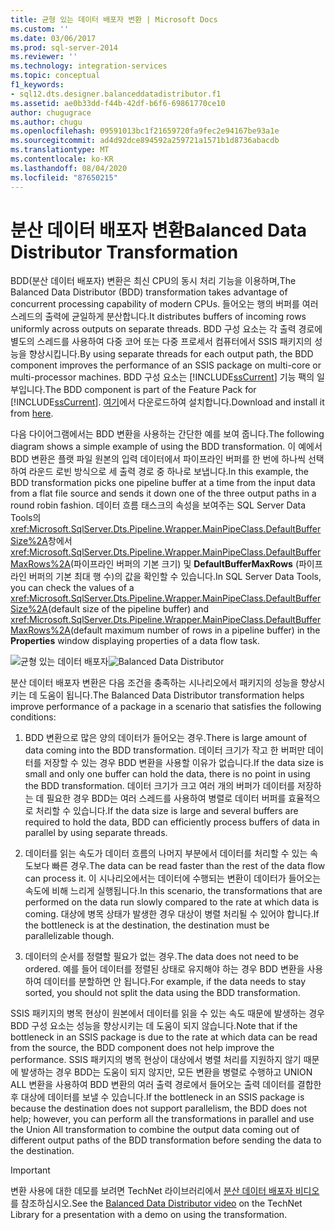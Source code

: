 ```yaml
---
title: 균형 있는 데이터 배포자 변환 | Microsoft Docs
ms.custom: ''
ms.date: 03/06/2017
ms.prod: sql-server-2014
ms.reviewer: ''
ms.technology: integration-services
ms.topic: conceptual
f1_keywords:
- sql12.dts.designer.balanceddatadistributor.f1
ms.assetid: ae0b33dd-f44b-42df-b6f6-69861770ce10
author: chugugrace
ms.author: chugu
ms.openlocfilehash: 09591013bc1f21659720fa9fec2e94167be93a1e
ms.sourcegitcommit: ad4d92dce894592a259721a1571b1d8736abacdb
ms.translationtype: MT
ms.contentlocale: ko-KR
ms.lasthandoff: 08/04/2020
ms.locfileid: "87650215"
---
```

# <a name="balanced-data-distributor-transformation"></a><span data-ttu-id="f8863-102">분산 데이터 배포자 변환</span><span class="sxs-lookup"><span data-stu-id="f8863-102">Balanced Data Distributor Transformation</span></span>
  <span data-ttu-id="f8863-103">BDD(분산 데이터 배포자) 변환은 최신 CPU의 동시 처리 기능을 이용하며,</span><span class="sxs-lookup"><span data-stu-id="f8863-103">The Balanced Data Distributor (BDD) transformation takes advantage of concurrent processing capability of modern CPUs.</span></span> <span data-ttu-id="f8863-104">들어오는 행의 버퍼를 여러 스레드의 출력에 균일하게 분산합니다.</span><span class="sxs-lookup"><span data-stu-id="f8863-104">It distributes buffers of incoming rows uniformly across outputs on separate threads.</span></span> <span data-ttu-id="f8863-105">BDD 구성 요소는 각 출력 경로에 별도의 스레드를 사용하여 다중 코어 또는 다중 프로세서 컴퓨터에서 SSIS 패키지의 성능을 향상시킵니다.</span><span class="sxs-lookup"><span data-stu-id="f8863-105">By using separate threads for each output path, the BDD component improves the performance of an SSIS package on multi-core or multi-processor machines.</span></span> <span data-ttu-id="f8863-106">BDD 구성 요소는 [!INCLUDE[ssCurrent](../../../includes/sscurrent-md.md)] 기능 팩의 일부입니다.</span><span class="sxs-lookup"><span data-stu-id="f8863-106">The BDD component is part of the Feature Pack for [!INCLUDE[ssCurrent](../../../includes/sscurrent-md.md)].</span></span> <span data-ttu-id="f8863-107">[여기](https://go.microsoft.com/fwlink/p/?LinkId=391999)에서 다운로드하여 설치합니다.</span><span class="sxs-lookup"><span data-stu-id="f8863-107">Download and install it from [here](https://go.microsoft.com/fwlink/p/?LinkId=391999).</span></span>  
  
 <span data-ttu-id="f8863-108">다음 다이어그램에서는 BDD 변환을 사용하는 간단한 예를 보여 줍니다.</span><span class="sxs-lookup"><span data-stu-id="f8863-108">The following diagram shows a simple example of using the BDD transformation.</span></span> <span data-ttu-id="f8863-109">이 예에서 BDD 변환은 플랫 파일 원본의 입력 데이터에서 파이프라인 버퍼를 한 번에 하나씩 선택하여 라운드 로빈 방식으로 세 출력 경로 중 하나로 보냅니다.</span><span class="sxs-lookup"><span data-stu-id="f8863-109">In this example, the BDD transformation picks one pipeline buffer at a time from the input data from a flat file source and sends it down one of the three output paths in a round robin fashion.</span></span> <span data-ttu-id="f8863-110">데이터 흐름 태스크의 속성을 보여주는 SQL Server Data Tools의 <xref:Microsoft.SqlServer.Dts.Pipeline.Wrapper.MainPipeClass.DefaultBufferSize%2A>창에서 <xref:Microsoft.SqlServer.Dts.Pipeline.Wrapper.MainPipeClass.DefaultBufferMaxRows%2A>(파이프라인 버퍼의 기본 크기) 및 **DefaultBufferMaxRows** (파이프라인 버퍼의 기본 최대 행 수)의 값을 확인할 수 있습니다.</span><span class="sxs-lookup"><span data-stu-id="f8863-110">In SQL Server Data Tools, you can check the values of a <xref:Microsoft.SqlServer.Dts.Pipeline.Wrapper.MainPipeClass.DefaultBufferSize%2A>(default size of the pipeline buffer) and <xref:Microsoft.SqlServer.Dts.Pipeline.Wrapper.MainPipeClass.DefaultBufferMaxRows%2A>(default maximum number of rows in a pipeline buffer) in the **Properties** window displaying properties of a data flow task.</span></span>  
  
 <span data-ttu-id="f8863-111">![균형 있는 데이터 배포자](../../media/balanceddatadistributor.JPG "분산 데이터 배포자")</span><span class="sxs-lookup"><span data-stu-id="f8863-111">![Balanced Data Distributor](../../media/balanceddatadistributor.JPG "Balanced Data Distributor")</span></span>  
  
 <span data-ttu-id="f8863-112">분산 데이터 배포자 변환은 다음 조건을 충족하는 시나리오에서 패키지의 성능을 향상시키는 데 도움이 됩니다.</span><span class="sxs-lookup"><span data-stu-id="f8863-112">The Balanced Data Distributor transformation helps improve performance of a package in a scenario that satisfies the following conditions:</span></span>  
  
1.  <span data-ttu-id="f8863-113">BDD 변환으로 많은 양의 데이터가 들어오는 경우.</span><span class="sxs-lookup"><span data-stu-id="f8863-113">There is large amount of data coming into the BDD transformation.</span></span> <span data-ttu-id="f8863-114">데이터 크기가 작고 한 버퍼만 데이터를 저장할 수 있는 경우 BDD 변환을 사용할 이유가 없습니다.</span><span class="sxs-lookup"><span data-stu-id="f8863-114">If the data size is small and only one buffer can hold the data, there is no point in using the BDD transformation.</span></span> <span data-ttu-id="f8863-115">데이터 크기가 크고 여러 개의 버퍼가 데이터를 저장하는 데 필요한 경우 BDD는 여러 스레드를 사용하여 병렬로 데이터 버퍼를 효율적으로 처리할 수 있습니다.</span><span class="sxs-lookup"><span data-stu-id="f8863-115">If the data size is large and several buffers are required to hold the data, BDD can efficiently process buffers of data in parallel by using separate threads.</span></span>  
  
2.  <span data-ttu-id="f8863-116">데이터를 읽는 속도가 데이터 흐름의 나머지 부분에서 데이터를 처리할 수 있는 속도보다 빠른 경우.</span><span class="sxs-lookup"><span data-stu-id="f8863-116">The data can be read faster than the rest of the data flow can process it.</span></span> <span data-ttu-id="f8863-117">이 시나리오에서는 데이터에 수행되는 변환이 데이터가 들어오는 속도에 비해 느리게 실행됩니다.</span><span class="sxs-lookup"><span data-stu-id="f8863-117">In this scenario, the transformations that are performed on the data run slowly compared to the rate at which data is coming.</span></span> <span data-ttu-id="f8863-118">대상에 병목 상태가 발생한 경우 대상이 병렬 처리될 수 있어야 합니다.</span><span class="sxs-lookup"><span data-stu-id="f8863-118">If the bottleneck is at the destination, the destination must be parallelizable though.</span></span>  
  
3.  <span data-ttu-id="f8863-119">데이터의 순서를 정렬할 필요가 없는 경우.</span><span class="sxs-lookup"><span data-stu-id="f8863-119">The data does not need to be ordered.</span></span> <span data-ttu-id="f8863-120">예를 들어 데이터를 정렬된 상태로 유지해야 하는 경우 BDD 변환을 사용하여 데이터를 분할하면 안 됩니다.</span><span class="sxs-lookup"><span data-stu-id="f8863-120">For example, if the data needs to stay sorted, you should not split the data using the BDD transformation.</span></span>  
  
 <span data-ttu-id="f8863-121">SSIS 패키지의 병목 현상이 원본에서 데이터를 읽을 수 있는 속도 때문에 발생하는 경우 BDD 구성 요소는 성능을 향상시키는 데 도움이 되지 않습니다.</span><span class="sxs-lookup"><span data-stu-id="f8863-121">Note that if the bottleneck in an SSIS package is due to the rate at which data can be read from the source, the BDD component does not help improve the performance.</span></span> <span data-ttu-id="f8863-122">SSIS 패키지의 병목 현상이 대상에서 병렬 처리를 지원하지 않기 때문에 발생하는 경우 BDD는 도움이 되지 않지만, 모든 변환을 병렬로 수행하고 UNION ALL 변환을 사용하여 BDD 변환의 여러 출력 경로에서 들어오는 출력 데이터를 결합한 후 대상에 데이터를 보낼 수 있습니다.</span><span class="sxs-lookup"><span data-stu-id="f8863-122">If the bottleneck in an SSIS package is because the destination does not support parallelism, the BDD does not help; however, you can perform all the transformations in parallel and use the Union All transformation to combine the output data coming out of different output paths of the BDD transformation before sending the data to the destination.</span></span>  
  
> [!IMPORTANT]  
>  <span data-ttu-id="f8863-123"> 변환 사용에 대한 데모를 보려면 TechNet 라이브러리에서 [분산 데이터 배포자 비디오](https://go.microsoft.com/fwlink/?LinkID=226278) 를 참조하십시오.</span><span class="sxs-lookup"><span data-stu-id="f8863-123">See the [Balanced Data Distributor video](https://go.microsoft.com/fwlink/?LinkID=226278) on the TechNet Library for a presentation with a demo on using the transformation.</span></span>  
  
  
